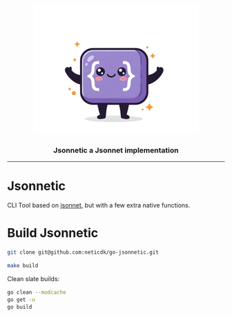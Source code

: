 <p align="center">
    <img alt="jsonnetic logo" src="assets/logo.png" height="300" />
    <h3 align="center">Jsonnetic a Jsonnet implementation</h3>
</p>

---
# Jsonnetic

CLI Tool based on [jsonnet](https://jsonnet.org), but with a few extra native functions.

# Build Jsonnetic

```sh
git clone git@github.com:neticdk/go-jsonnetic.git
```

```sh
make build
```

Clean slate builds:

```sh
go clean --modcache
go get -u
go build
```
